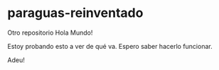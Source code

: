 # paraguas-reinventado
Otro repositorio
Hola Mundo!

Estoy probando esto a ver de qué va.
Espero saber hacerlo funcionar.

Adeu!
